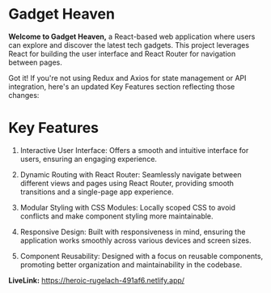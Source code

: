 # Gadget Heaven

**Welcome to Gadget Heaven,** a React-based web application where users can explore and discover the latest tech gadgets. This project leverages React for building the user interface and React Router for navigation between pages.



Got it! If you're not using Redux and Axios for state management or API integration, here's an updated Key Features section reflecting those changes:

# Key Features
1. Interactive User Interface: Offers a smooth and intuitive interface for users, ensuring an engaging experience.

2. Dynamic Routing with React Router: Seamlessly navigate between different views and pages using React Router, providing smooth transitions and a single-page app experience.

3. Modular Styling with CSS Modules: Locally scoped CSS to avoid conflicts and make component styling more maintainable.

4. Responsive Design: Built with responsiveness in mind, ensuring the application works smoothly across various devices and screen sizes.

5. Component Reusability: Designed with a focus on reusable components, promoting better organization and maintainability in the codebase.

**LiveLink:** https://heroic-rugelach-491af6.netlify.app/
